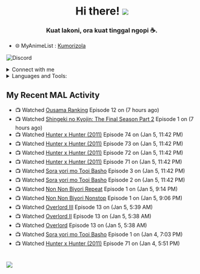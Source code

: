 <h1 align="center">Hi there! <img src="https://media.giphy.com/media/hvRJCLFzcasrR4ia7z/giphy.gif" width="25px"> </h1>
<h3 align="center">Kuat lakoni, ora kuat tinggal ngopi ☕.</h3>

- 🌐 MyAnimeList : [Kumorizola](https://myanimelist.net/animelist/Kumorizola)

![Discord](https://discord.c99.nl/widget/theme-3/761213268009943051.png)
<details>
      <summary>Connect with me</summary>
    <p align="left">
        <a href="https://www.facebook.com/kumori.hartley.1" target="blank"><img align="center"
                src="https://raw.githubusercontent.com/rahuldkjain/github-profile-readme-generator/master/src/images/icons/Social/facebook.svg"
                alt="kumori hartley" height="30" width="40" /></a>
        <a href="https://www.instagram.com/kumorizola/" target="blank"><img align="center"
                src="https://raw.githubusercontent.com/rahuldkjain/github-profile-readme-generator/master/src/images/icons/Social/instagram.svg"
                alt="kumorizola" height="30" width="40" /></a>
        <a href="https://discord.com" target="blank"><img align="center"
                src="https://raw.githubusercontent.com/rahuldkjain/github-profile-readme-generator/master/src/images/icons/Social/discord.svg"
                alt="Kumori#5882" height="30" width="40" /></a>
    </p>
</details>

<details>
    <summary align="left">Languages and Tools:</summary>
<p align="left">
      <a href="https://www.w3schools.com/css/" target="_blank">
        <img src="https://raw.githubusercontent.com/devicons/devicon/master/icons/css3/css3-original-wordmark.svg"
            alt="css3" width="40" height="40" /> </a> <a href="https://www.w3.org/html/" target="_blank"> <img
            src="https://raw.githubusercontent.com/devicons/devicon/master/icons/html5/html5-original-wordmark.svg"
            alt="html5" width="40" height="40" /> </a> <a href="https://www.java.com" target="_blank"> <img
            src="https://raw.githubusercontent.com/devicons/devicon/master/icons/java/java-original.svg" alt="java"
            width="40" height="40" /> </a> <a href="https://developer.mozilla.org/en-US/docs/Web/JavaScript"
            target="_blank"> <img
            src="https://raw.githubusercontent.com/devicons/devicon/master/icons/javascript/javascript-original.svg"
            alt="javascript" width="40" height="40" /> </a> <a href="https://nodejs.org" target="_blank"> <img
            src="https://raw.githubusercontent.com/devicons/devicon/master/icons/nodejs/nodejs-original-wordmark.svg"
            alt="nodejs" width="40" height="40" /> </a> <a href="https://www.python.org" target="_blank"> <img
            src="https://raw.githubusercontent.com/devicons/devicon/master/icons/python/python-original.svg"
            alt="python" width="40" height="40" /> </a> <a href="https://www.typescriptlang.org/" target="_blank"> <img
            src="https://raw.githubusercontent.com/devicons/devicon/master/icons/typescript/typescript-original.svg" 
            alt="typescript" width="40" height="40" /> </a> <a href="https://www.photoshop.com/en" target="_blank"> <img
            src="https://upload.wikimedia.org/wikipedia/commons/a/af/Adobe_Photoshop_CC_icon.svg" alt="photoshop" width="40" height="40"/> </a>
            <a href="https://www.adobe.com/products/premiere.html" target="_blank"> <img
            src="https://upload.wikimedia.org/wikipedia/commons/4/40/Adobe_Premiere_Pro_CC_icon.svg" alt="Premiere pro" width="40" height="40"/> </a>
            <a href="https://www.adobe.com/in/products/illustrator.html" target="_blank"> <img 
            src="https://upload.wikimedia.org/wikipedia/commons/f/fb/Adobe_Illustrator_CC_icon.svg" alt="illustrator" width="40" height="40"/> </a>
      
 </details>
 
 <h2> My Recent MAL Activity</h2>
<!-- MAL_ACTIVITY:start -->

- 📺 Watched [Ousama Ranking](https://MyAnimeList.net/anime.php?id=40834) Episode 12 on (7 hours ago)
- 📺 Watched [Shingeki no Kyojin: The Final Season Part 2](https://MyAnimeList.net/anime.php?id=48583) Episode 1 on (7 hours ago)
- 📺 Watched [Hunter x Hunter (2011)](https://MyAnimeList.net/anime.php?id=11061) Episode 74 on (Jan 5, 11:42 PM)
- 📺 Watched [Hunter x Hunter (2011)](https://MyAnimeList.net/anime.php?id=11061) Episode 73 on (Jan 5, 11:42 PM)
- 📺 Watched [Hunter x Hunter (2011)](https://MyAnimeList.net/anime.php?id=11061) Episode 72 on (Jan 5, 11:42 PM)
- 📺 Watched [Hunter x Hunter (2011)](https://MyAnimeList.net/anime.php?id=11061) Episode 71 on (Jan 5, 11:42 PM)
- 📺 Watched [Sora yori mo Tooi Basho](https://MyAnimeList.net/anime.php?id=35839) Episode 3 on (Jan 5, 11:42 PM)
- 📺 Watched [Sora yori mo Tooi Basho](https://MyAnimeList.net/anime.php?id=35839) Episode 2 on (Jan 5, 11:42 PM)
- 📺 Watched [Non Non Biyori Repeat](https://MyAnimeList.net/anime.php?id=23623) Episode 1 on (Jan 5, 9:14 PM)
- 📺 Watched [Non Non Biyori Nonstop](https://MyAnimeList.net/anime.php?id=39808) Episode 1 on (Jan 5, 9:06 PM)
- 📺 Watched [Overlord III](https://MyAnimeList.net/anime.php?id=37675) Episode 13 on (Jan 5, 5:39 AM)
- 📺 Watched [Overlord II](https://MyAnimeList.net/anime.php?id=35073) Episode 13 on (Jan 5, 5:38 AM)
- 📺 Watched [Overlord](https://MyAnimeList.net/anime.php?id=29803) Episode 13 on (Jan 5, 5:38 AM)
- 📺 Watched [Sora yori mo Tooi Basho](https://MyAnimeList.net/anime.php?id=35839) Episode 1 on (Jan 4, 7:03 PM)
- 📺 Watched [Hunter x Hunter (2011)](https://MyAnimeList.net/anime.php?id=11061) Episode 71 on (Jan 4, 5:51 PM)

<!-- MAL_ACTIVITY:end -->

  
<h2 align="left"> <img src="https://media.discordapp.net/attachments/918405470073520168/919220018355523584/ezgif.com-gif-maker_1.gif">

